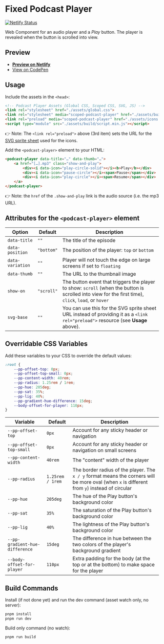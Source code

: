 # Fixed Podcast Player

[![Netlify Status](https://api.netlify.com/api/v1/badges/add63bda-b777-4889-95d9-68e936a82751/deploy-status)](https://app.netlify.com/sites/fixed-podcast-player/deploys)

Web Component for an audio player and a <em>Play</em> button. The player is revealed when the button is scrolled into view.

## Preview
- **[Preview on Netlify](https://fixed-podcast-player.netlify.app/)**
- [View on CodePen](https://codepen.io/nonsalant/pen/pvoyRmZ)

## Usage

Include the assets in the `<head>`:
```html
<!-- Podcast Player Assets (Global CSS, Scoped CSS, SVG, JS) -->
<link rel="stylesheet" href="./assets/global.css">
<link rel="stylesheet" media="scoped-podcast-player" href="./assets/build/style.min.css">
<link rel="preload" media="scoped-podcast-player" href="./assets/icons.svg" type="image/svg+xml" as="image">
<script type="module" src="./assets/build/script.min.js"></script>
```

👉 Note: The `<link rel="preload">` above (3rd item) sets the URL for the [SVG sprite sheet](https://ryantrimble.com/blog/what-the-heck-is-an-svg-sprite-sheet.html) used for the icons.

Add the `<podcast-player>` element to your HTML:
```html
<podcast-player data-title="…" data-thumb="…">
    <a href="[…].mp3" class="show-and-play">
        <div><i data-icon="play-circle-solid"></i><b>Play</b></div>
        <div><i data-icon="pause-circle"></i><span>Pause</span></div>
        <div><i data-icon="play-circle"></i><span>Resume</span></div>
    </a>
</podcast-player>
```

👉 Note: the `href` of the `.show-and-play` link is the audio source (i.e. the mp3 URL).

## Attributes for the `<podcast-player>` element
| Option | Default | Description |
| --- | --- | --- |
| `data-title` | `""` | The title of the episode |
| `data-position` | `"bottom"` | The position of the player: `top` or `bottom` |
| `data-variation` | `""` | Player will not touch the edge on large screens if set to `floating` |
| `data-thumb` | `""` | The URL to the thumbnail image |
| `show-on` | `"scroll"` | The button event that triggers the player to show: `scroll` (when the button is scrolled into view for the first time), `click`, `load`, or `hover` |
| `svg-base` | `""` | You can use this for the SVG sprite sheet URL instead of providing it as a `<link rel="preload">` resource (see **Usage** above). |

## Overridable CSS Variables
Add these variables to your CSS to override the default values:
```css
:root {
    --pp-offset-top: 0px;
    --pp-offset-top-small: 0px;
    --pp-content-width: 40rem;
    --pp-radius: 1.25rem / 1rem;
    --pp-hue: 205deg;
    --pp-sat: 35%;
    --pp-lig: 40%;
    --pp-gradient-hue-difference: 15deg;
    --body-offset-for-player: 110px;
}
```
| Variable | Default | Description |
| --- | --- | --- |
| `--pp-offset-top` | `0px` | Account for any sticky header or navigation |
| `--pp-offset-top-small` | `0px` | Account for any sticky header or navigation on small screens |
| `--pp-content-width` | `40rem` | The "content" width of the player |
| `--pp-radius` | `1.25rem / 1rem` | The border radius of the player. The `x / y` format means the corners will be more oval (when `x` is different from `y`) instead of circular |
| `--pp-hue` | `205deg` | The hue of the Play button's background color |
| `--pp-sat` | `35%` | The saturation of the Play button's background color |
| `--pp-lig` | `40%` | The lightness of the Play button's background color |
| `--pp-gradient-hue-difference` | `15deg` | The difference in hue between the two colors of the player's background gradient |
| `--body-offset-for-player` | `110px` | Extra padding for the body (at the top or at the bottom) to make space for the player |

## Build Commands

Install (if not done yet) and run the dev command (asset watch only, no server):
```bash
pnpm install
pnpm run dev
```

Build only command (no watch):
```bash
pnpm run build
```


